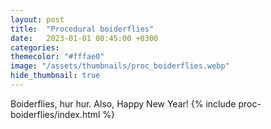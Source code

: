 ```yaml
---
layout: post
title:  "Procedural boiderflies"
date:   2023-01-01 00:45:00 +0300
categories:
themecolor: "#fffae0"
image: "/assets/thumbnails/proc_boiderflies.webp"
hide_thumbnail: true
---
```

Boiderflies, hur hur. Also, Happy New Year!
{% include proc-boiderflies/index.html %}
